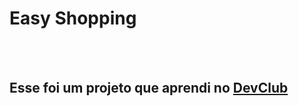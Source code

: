 <h1>Easy Shopping</h1>
<br>
<br>
<h2> Esse foi um projeto que aprendi no <a href="https://rodolfomori.com.br/devclub">DevClub</><h2>
